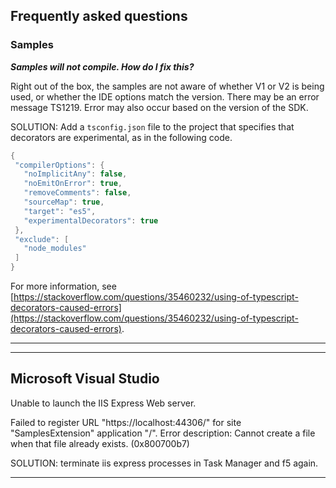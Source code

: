 ## Frequently asked questions

### Samples

***Samples will not compile. How do I fix this?***

 Right out of the box, the samples are not aware of whether V1 or V2 is being used, or whether the IDE options match the version. There may be an error message TS1219.  Error may also occur based on the version of the SDK.

 SOLUTION:  Add a `tsconfig.json` file to the project that specifies that decorators are experimental, as in the following code.

 ```cs
 {
  "compilerOptions": {
    "noImplicitAny": false,
    "noEmitOnError": true,
    "removeComments": false,
    "sourceMap": true,
    "target": "es5",
    "experimentalDecorators": true
  },
  "exclude": [
    "node_modules"
  ]
}
 ```
 
 For more information, see [https://stackoverflow.com/questions/35460232/using-of-typescript-decorators-caused-errors](https://stackoverflow.com/questions/35460232/using-of-typescript-decorators-caused-errors).

 * * *

 ---------------------------
Microsoft Visual Studio
---------------------------
Unable to launch the IIS Express Web server.

Failed to register URL "https://localhost:44306/" for site "SamplesExtension" application "/". Error description: Cannot create a file when that file already exists. (0x800700b7)


SOLUTION:  terminate iis express processes in Task Manager and f5 again.

* * *